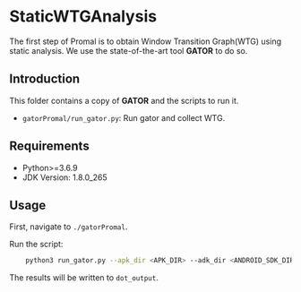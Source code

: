# StaticWTGAnalysis

The first step of Promal is to obtain Window Transition Graph(WTG) using static analysis. We use the state-of-the-art tool **GATOR** to do so.

## Introduction

This folder contains a copy of **GATOR** and the scripts to run it.
+ `gatorPromal/run_gator.py`: Run gator and collect WTG.

## Requirements

+ Python>=3.6.9
+ JDK Version: 1.8.0_265

## Usage

First, navigate to `./gatorPromal`.

Run the script:

```bash
    python3 run_gator.py --apk_dir <APK_DIR> --adk_dir <ANDROID_SDK_DIR>
```
The results will be written to `dot_output`.
